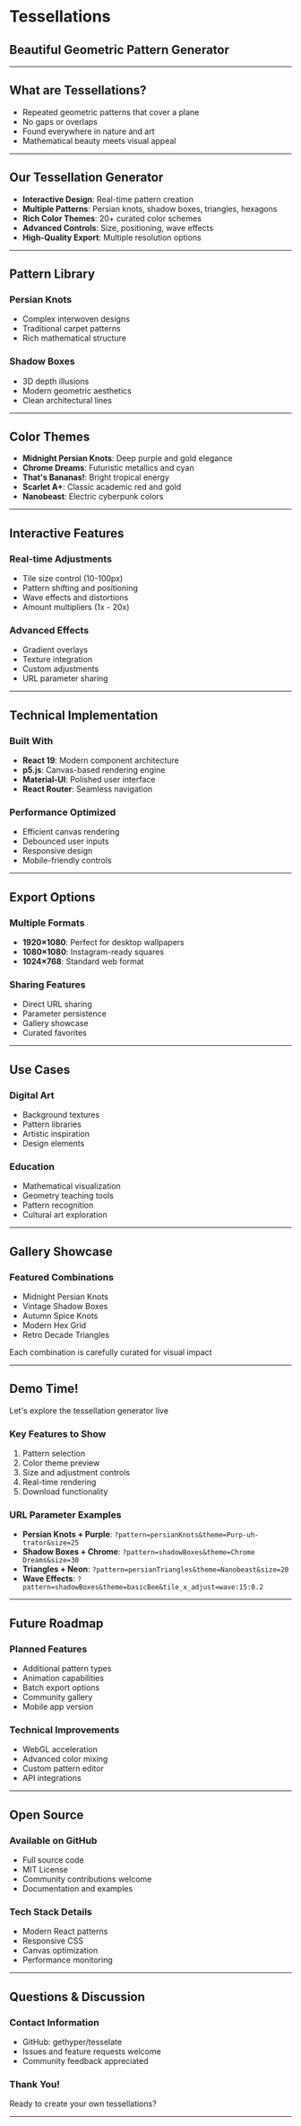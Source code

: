 # Tessellations
## Beautiful Geometric Pattern Generator

---

## What are Tessellations?

- Repeated geometric patterns that cover a plane
- No gaps or overlaps
- Found everywhere in nature and art
- Mathematical beauty meets visual appeal

---

## Our Tessellation Generator

- **Interactive Design**: Real-time pattern creation
- **Multiple Patterns**: Persian knots, shadow boxes, triangles, hexagons
- **Rich Color Themes**: 20+ curated color schemes
- **Advanced Controls**: Size, positioning, wave effects
- **High-Quality Export**: Multiple resolution options

---

## Pattern Library

### Persian Knots
- Complex interwoven designs
- Traditional carpet patterns
- Rich mathematical structure

### Shadow Boxes
- 3D depth illusions
- Modern geometric aesthetics
- Clean architectural lines

---

## Color Themes

- **Midnight Persian Knots**: Deep purple and gold elegance
- **Chrome Dreams**: Futuristic metallics and cyan
- **That's Bananas!**: Bright tropical energy
- **Scarlet A+**: Classic academic red and gold
- **Nanobeast**: Electric cyberpunk colors

---

## Interactive Features

### Real-time Adjustments
- Tile size control (10-100px)
- Pattern shifting and positioning
- Wave effects and distortions
- Amount multipliers (1x - 20x)

### Advanced Effects
- Gradient overlays
- Texture integration
- Custom adjustments
- URL parameter sharing

---

## Technical Implementation

### Built With
- **React 19**: Modern component architecture
- **p5.js**: Canvas-based rendering engine
- **Material-UI**: Polished user interface
- **React Router**: Seamless navigation

### Performance Optimized
- Efficient canvas rendering
- Debounced user inputs
- Responsive design
- Mobile-friendly controls

---

## Export Options

### Multiple Formats
- **1920×1080**: Perfect for desktop wallpapers
- **1080×1080**: Instagram-ready squares
- **1024×768**: Standard web format

### Sharing Features
- Direct URL sharing
- Parameter persistence
- Gallery showcase
- Curated favorites

---

## Use Cases

### Digital Art
- Background textures
- Pattern libraries
- Artistic inspiration
- Design elements

### Education
- Mathematical visualization
- Geometry teaching tools
- Pattern recognition
- Cultural art exploration

---

## Gallery Showcase

### Featured Combinations
- Midnight Persian Knots
- Vintage Shadow Boxes
- Autumn Spice Knots
- Modern Hex Grid
- Retro Decade Triangles

Each combination is carefully curated for visual impact

---

## Demo Time!

Let's explore the tessellation generator live

### Key Features to Show
1. Pattern selection
2. Color theme preview
3. Size and adjustment controls
4. Real-time rendering
5. Download functionality

### URL Parameter Examples
- **Persian Knots + Purple**: `?pattern=persianKnots&theme=Purp-uh-trator&size=25`
- **Shadow Boxes + Chrome**: `?pattern=shadowBoxes&theme=Chrome Dreams&size=30`
- **Triangles + Neon**: `?pattern=persianTriangles&theme=Nanobeast&size=20`
- **Wave Effects**: `?pattern=shadowBoxes&theme=basicBee&tile_x_adjust=wave:15:0.2`

---

## Future Roadmap

### Planned Features
- Additional pattern types
- Animation capabilities
- Batch export options
- Community gallery
- Mobile app version

### Technical Improvements
- WebGL acceleration
- Advanced color mixing
- Custom pattern editor
- API integrations

---

## Open Source

### Available on GitHub
- Full source code
- MIT License
- Community contributions welcome
- Documentation and examples

### Tech Stack Details
- Modern React patterns
- Responsive CSS
- Canvas optimization
- Performance monitoring

---

## Questions & Discussion

### Contact Information
- GitHub: gethyper/tesselate
- Issues and feature requests welcome
- Community feedback appreciated

### Thank You!
Ready to create your own tessellations?

---